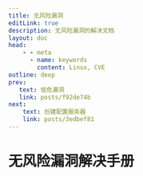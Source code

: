 ```yaml
---
title: 无风险漏洞
editLink: true
description: 无风险漏洞的解决文档
layout: doc
head:
    - - meta
      - name: keywords
        content: Linux, CVE
outline: deep
prev:
   text: 低危漏洞
   link: posts/f92de74b
next:
    text: 创建配置服务器
    link: posts/3edbef81
---
```


# 无风险漏洞解决手册